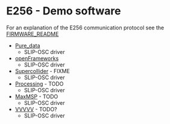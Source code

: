 # E256 - Demo software

For an explanation of the E256 communication protocol see the [FIRMWARE_README](../Firmware/README.md "FIRMWARE_README")

- [Pure_data](http://puredata.info/downloads "puredata.info")
  - SLIP-OSC driver
- [openFrameworks](https://openframeworks.cc/ "openFrameworks.cc")
  - SLIP-OSC driver
- [Supercollider](https://supercollider.github.io/ "Supercollider.io") - FIXME
  - SLIP-OSC driver
- [Processing](https://processing.org/ "Processing.org") - TODO
  - SLIP-OSC driver
- [MaxMSP](https://cycling74.com/ "cycling74.com") - TODO
  - SLIP-OSC driver
- [VVVVV](https://vvvv.org/downloads "vvvv.org") - TODO?
  - SLIP-OSC driver